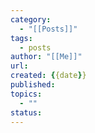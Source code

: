 ```yaml
---
category:
  - "[[Posts]]"
tags:
  - posts
author: "[[Me]]"
url: 
created: {{date}}
published: 
topics:
  - ""
status:
---
```


